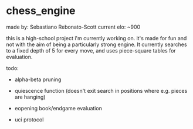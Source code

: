 # chess_engine
made by: Sebastiano Rebonato-Scott
current elo: ~900

this is a high-school project i'm currently working on. it's made for fun and not with the aim of being a particularly strong engine. It currently searches to a fixed depth of 5 for every move, and uses piece-square tables for evaluation.

todo:
- alpha-beta pruning
- quiescence function (doesn't exit search in positions where e.g. pieces are hanging)
    
- eopening book/endgame evaluation
- uci protocol 

